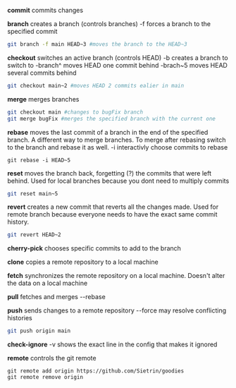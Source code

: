 **commit** commits changes

**branch** creates a branch (controls branches)
	-f forces a branch to the specified commit 
```bash
git branch -f main HEAD~3 #moves the branch to the HEAD~3
```
**checkout** switches an active branch (controls HEAD)
	-b creates a branch to switch to
	-branch^ moves HEAD one commit behind
	-brach~5 moves HEAD several commits behind
```bash
git checkout main~2 #moves HEAD 2 commits ealier in main
```
**merge** merges branches
```bash
git checkout main #changes to bugFix branch
git merge bugFix #merges the specified branch with the current one
```
**rebase** moves the last commit of a branch in the end of the specified branch. A different way to merge branches. To merge after rebasing switch to the branch and rebase it as well.
	-i interactivly choose commits to rebase
```
git rebase -i HEAD~5
```

**reset** moves the branch back, forgetting (?) the commits that were left behind. Used for local branches because you dont need to multiply commits
```bash
git reset main~5
```
**revert** creates a new commit that reverts all the changes made. Used for remote branch because everyone needs to have the exact same commit history.
```bash
git revert HEAD~2
```
**cherry-pick** chooses specific commits to add to the branch

**clone** copies a remote repository to a local machine

**fetch** synchronizes the remote repository on a local machine. Doesn't alter the data on a local machine

**pull** fetches and merges
	--rebase 

**push** sends changes to a remote repository
	--force may resolve conflicting histories

```bash
git push origin main
```
**check-ignore**
	-v shows the exact line in the config that makes it ignored

**remote** controls the git remote
```
git remote add origin https://github.com/Sietrin/goodies
git remote remove origin
```